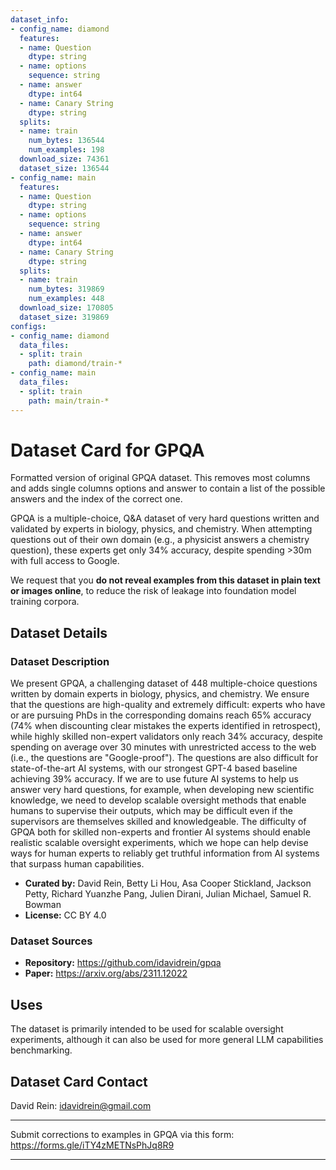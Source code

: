 ```yaml
---
dataset_info:
- config_name: diamond
  features:
  - name: Question
    dtype: string
  - name: options
    sequence: string
  - name: answer
    dtype: int64
  - name: Canary String
    dtype: string
  splits:
  - name: train
    num_bytes: 136544
    num_examples: 198
  download_size: 74361
  dataset_size: 136544
- config_name: main
  features:
  - name: Question
    dtype: string
  - name: options
    sequence: string
  - name: answer
    dtype: int64
  - name: Canary String
    dtype: string
  splits:
  - name: train
    num_bytes: 319869
    num_examples: 448
  download_size: 170805
  dataset_size: 319869
configs:
- config_name: diamond
  data_files:
  - split: train
    path: diamond/train-*
- config_name: main
  data_files:
  - split: train
    path: main/train-*
---
```




# Dataset Card for GPQA

<!-- Provide a quick summary of the dataset. -->

Formatted version of original GPQA dataset. This removes most columns and adds single columns options and answer to contain a list of the possible answers and the index of the correct one.

GPQA is a multiple-choice, Q&A dataset of very hard questions written and validated by experts in biology, physics, and chemistry. When attempting questions out of their own domain (e.g., a physicist answers a chemistry question), these experts get only 34% accuracy, despite spending >30m with full access to Google.

We request that you **do not reveal examples from this dataset in plain text or images online**, to reduce the risk of leakage into foundation model training corpora. 

## Dataset Details

### Dataset Description

<!-- Provide a longer summary of what this dataset is. -->

We present GPQA, a challenging dataset of 448 multiple-choice questions written by domain experts in biology, physics, and chemistry. We ensure that the questions are high-quality and extremely difficult: experts who have or are pursuing PhDs in the corresponding domains reach 65% accuracy (74% when discounting clear mistakes the experts identified in retrospect), while highly skilled non-expert validators only reach 34% accuracy, despite spending on average over 30 minutes with unrestricted access to the web (i.e., the questions are "Google-proof"). The questions are also difficult for state-of-the-art AI systems, with our strongest GPT-4 based baseline achieving 39% accuracy. If we are to use future AI systems to help us answer very hard questions, for example, when developing new scientific knowledge, we need to develop scalable oversight methods that enable humans to supervise their outputs, which may be difficult even if the supervisors are themselves skilled and knowledgeable. The difficulty of GPQA both for skilled non-experts and frontier AI systems should enable realistic scalable oversight experiments, which we hope can help devise ways for human experts to reliably get truthful information from AI systems that surpass human capabilities.


- **Curated by:** David Rein, Betty Li Hou, Asa Cooper Stickland, Jackson Petty, Richard Yuanzhe Pang, Julien Dirani, Julian Michael, Samuel R. Bowman
- **License:** CC BY 4.0

### Dataset Sources

<!-- Provide the basic links for the dataset. -->

- **Repository:** https://github.com/idavidrein/gpqa
- **Paper:** https://arxiv.org/abs/2311.12022

## Uses

The dataset is primarily intended to be used for scalable oversight experiments, although it can also be used for more general LLM capabilities benchmarking.

## Dataset Card Contact

David Rein: idavidrein@gmail.com

---
Submit corrections to examples in GPQA via this form: https://forms.gle/iTY4zMETNsPhJq8R9

---

